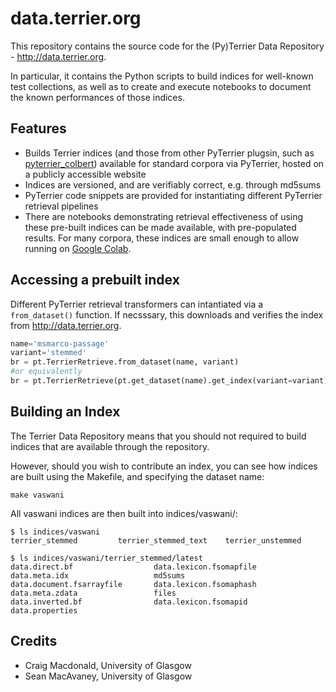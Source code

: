# data.terrier.org

This repository contains the source code for the (Py)Terrier Data Repository - http://data.terrier.org.

In particular, it contains the Python scripts to build indices for well-known test collections, as well as to create and execute notebooks to document the known performances of those indices.

## Features

 - Builds Terrier indices (and those from other PyTerrier plugsin, such as [pyterrier_colbert](https://github.com/terrierteam/pyterrier_colbert)) available for standard corpora via PyTerrier, hosted on a publicly accessible website
 - Indices are versioned, and are verifiably correct, e.g. through md5sums
 - PyTerrier code snippets are provided for instantiating different PyTerrier retrieval pipelines
 - There are notebooks demonstrating retrieval effectiveness of using these pre-built indices can be made available, with pre-populated results. For many corpora, these indices are small enough to allow running on [Google Colab](https://colab.research.google.com/).

## Accessing a prebuilt index

Different PyTerrier retrieval transformers can intantiated via a `from_dataset()` function. If necsssary, this downloads and verifies the index from http://data.terrier.org.

```python
name='msmarco-passage'
variant='stemmed'
br = pt.TerrierRetrieve.from_dataset(name, variant)
#or equivalently
br = pt.TerrierRetrieve(pt.get_dataset(name).get_index(variant=variant))
```

## Building an Index

The Terrier Data Repository means that you should not required to build indices that are available through the repository. 

However, should you wish to contribute an index, you can see how indices are built using the Makefile, and specifying the dataset name:

```shell
make vaswani
```

All vaswani indices are then built into indices/vaswani/:
```shell
$ ls indices/vaswani 
terrier_stemmed         terrier_stemmed_text    terrier_unstemmed

$ ls indices/vaswani/terrier_stemmed/latest
data.direct.bf                  data.lexicon.fsomapfile         data.meta.idx                   md5sums
data.document.fsarrayfile       data.lexicon.fsomaphash         data.meta.zdata                 files
data.inverted.bf                data.lexicon.fsomapid           data.properties
```


## Credits

 - Craig Macdonald, University of Glasgow
 - Sean MacAvaney, University of Glasgow
